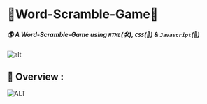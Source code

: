 # 🧮Word-Scramble-Game📰
##### 🌎 A Word-Scramble-Game using `HTML`(🛠️), `CSS`(🎨) & `Javascript`(🧠) 

![alt](https://raw.githubusercontent.com/andreasbm/readme/master/assets/lines/rainbow.png)


## 🔮 Overview :
![ALT](https://user-images.githubusercontent.com/91726340/184684765-31934283-9035-4324-a340-4ba6729e0124.gif)
